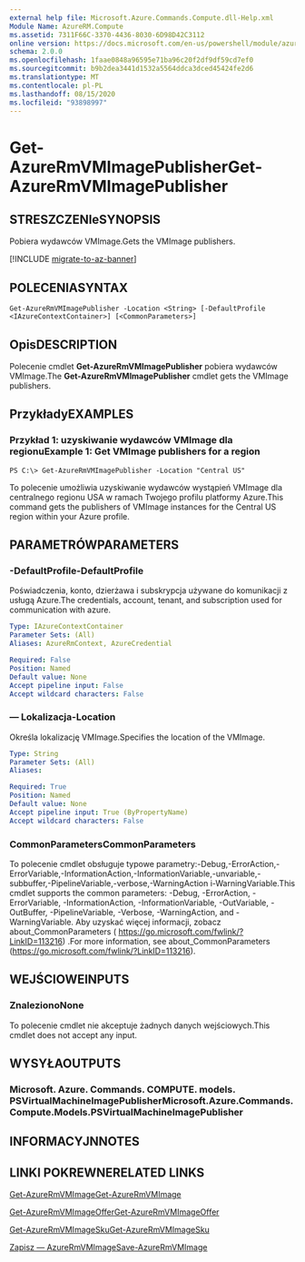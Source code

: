 ```yaml
---
external help file: Microsoft.Azure.Commands.Compute.dll-Help.xml
Module Name: AzureRM.Compute
ms.assetid: 7311F66C-3370-4436-8030-6D98D42C3112
online version: https://docs.microsoft.com/en-us/powershell/module/azurerm.compute/get-azurermvmimagepublisher
schema: 2.0.0
ms.openlocfilehash: 1faae0848a96595e71ba96c20f2df9df59cd7ef0
ms.sourcegitcommit: b9b2dea3441d1532a5564ddca3dced45424fe2d6
ms.translationtype: MT
ms.contentlocale: pl-PL
ms.lasthandoff: 08/15/2020
ms.locfileid: "93898997"
---
```

# <span data-ttu-id="dbfc2-101">Get-AzureRmVMImagePublisher</span><span class="sxs-lookup"><span data-stu-id="dbfc2-101">Get-AzureRmVMImagePublisher</span></span>

## <span data-ttu-id="dbfc2-102">STRESZCZENIe</span><span class="sxs-lookup"><span data-stu-id="dbfc2-102">SYNOPSIS</span></span>
<span data-ttu-id="dbfc2-103">Pobiera wydawców VMImage.</span><span class="sxs-lookup"><span data-stu-id="dbfc2-103">Gets the VMImage publishers.</span></span>

[!INCLUDE [migrate-to-az-banner](../../includes/migrate-to-az-banner.md)]

## <span data-ttu-id="dbfc2-104">POLECENIA</span><span class="sxs-lookup"><span data-stu-id="dbfc2-104">SYNTAX</span></span>

```
Get-AzureRmVMImagePublisher -Location <String> [-DefaultProfile <IAzureContextContainer>] [<CommonParameters>]
```

## <span data-ttu-id="dbfc2-105">Opis</span><span class="sxs-lookup"><span data-stu-id="dbfc2-105">DESCRIPTION</span></span>
<span data-ttu-id="dbfc2-106">Polecenie cmdlet **Get-AzureRmVMImagePublisher** pobiera wydawców VMImage.</span><span class="sxs-lookup"><span data-stu-id="dbfc2-106">The **Get-AzureRmVMImagePublisher** cmdlet gets the VMImage publishers.</span></span>

## <span data-ttu-id="dbfc2-107">Przykłady</span><span class="sxs-lookup"><span data-stu-id="dbfc2-107">EXAMPLES</span></span>

### <span data-ttu-id="dbfc2-108">Przykład 1: uzyskiwanie wydawców VMImage dla regionu</span><span class="sxs-lookup"><span data-stu-id="dbfc2-108">Example 1: Get VMImage publishers for a region</span></span>
```
PS C:\> Get-AzureRmVMImagePublisher -Location "Central US"
```

<span data-ttu-id="dbfc2-109">To polecenie umożliwia uzyskiwanie wydawców wystąpień VMImage dla centralnego regionu USA w ramach Twojego profilu platformy Azure.</span><span class="sxs-lookup"><span data-stu-id="dbfc2-109">This command gets the publishers of VMImage instances for the Central US region within your Azure profile.</span></span>

## <span data-ttu-id="dbfc2-110">PARAMETRÓW</span><span class="sxs-lookup"><span data-stu-id="dbfc2-110">PARAMETERS</span></span>

### <span data-ttu-id="dbfc2-111">-DefaultProfile</span><span class="sxs-lookup"><span data-stu-id="dbfc2-111">-DefaultProfile</span></span>
<span data-ttu-id="dbfc2-112">Poświadczenia, konto, dzierżawa i subskrypcja używane do komunikacji z usługą Azure.</span><span class="sxs-lookup"><span data-stu-id="dbfc2-112">The credentials, account, tenant, and subscription used for communication with azure.</span></span>

```yaml
Type: IAzureContextContainer
Parameter Sets: (All)
Aliases: AzureRmContext, AzureCredential

Required: False
Position: Named
Default value: None
Accept pipeline input: False
Accept wildcard characters: False
```

### <span data-ttu-id="dbfc2-113">— Lokalizacja</span><span class="sxs-lookup"><span data-stu-id="dbfc2-113">-Location</span></span>
<span data-ttu-id="dbfc2-114">Określa lokalizację VMImage.</span><span class="sxs-lookup"><span data-stu-id="dbfc2-114">Specifies the location of the VMImage.</span></span>

```yaml
Type: String
Parameter Sets: (All)
Aliases: 

Required: True
Position: Named
Default value: None
Accept pipeline input: True (ByPropertyName)
Accept wildcard characters: False
```

### <span data-ttu-id="dbfc2-115">CommonParameters</span><span class="sxs-lookup"><span data-stu-id="dbfc2-115">CommonParameters</span></span>
<span data-ttu-id="dbfc2-116">To polecenie cmdlet obsługuje typowe parametry:-Debug,-ErrorAction,-ErrorVariable,-InformationAction,-InformationVariable,-unvariable,-subbuffer,-PipelineVariable,-verbose,-WarningAction i-WarningVariable.</span><span class="sxs-lookup"><span data-stu-id="dbfc2-116">This cmdlet supports the common parameters: -Debug, -ErrorAction, -ErrorVariable, -InformationAction, -InformationVariable, -OutVariable, -OutBuffer, -PipelineVariable, -Verbose, -WarningAction, and -WarningVariable.</span></span> <span data-ttu-id="dbfc2-117">Aby uzyskać więcej informacji, zobacz about_CommonParameters ( https://go.microsoft.com/fwlink/?LinkID=113216) .</span><span class="sxs-lookup"><span data-stu-id="dbfc2-117">For more information, see about_CommonParameters (https://go.microsoft.com/fwlink/?LinkID=113216).</span></span>

## <span data-ttu-id="dbfc2-118">WEJŚCIOWE</span><span class="sxs-lookup"><span data-stu-id="dbfc2-118">INPUTS</span></span>

### <span data-ttu-id="dbfc2-119">Znaleziono</span><span class="sxs-lookup"><span data-stu-id="dbfc2-119">None</span></span>
<span data-ttu-id="dbfc2-120">To polecenie cmdlet nie akceptuje żadnych danych wejściowych.</span><span class="sxs-lookup"><span data-stu-id="dbfc2-120">This cmdlet does not accept any input.</span></span>

## <span data-ttu-id="dbfc2-121">WYSYŁA</span><span class="sxs-lookup"><span data-stu-id="dbfc2-121">OUTPUTS</span></span>

### <span data-ttu-id="dbfc2-122">Microsoft. Azure. Commands. COMPUTE. models. PSVirtualMachineImagePublisher</span><span class="sxs-lookup"><span data-stu-id="dbfc2-122">Microsoft.Azure.Commands.Compute.Models.PSVirtualMachineImagePublisher</span></span>

## <span data-ttu-id="dbfc2-123">INFORMACYJN</span><span class="sxs-lookup"><span data-stu-id="dbfc2-123">NOTES</span></span>

## <span data-ttu-id="dbfc2-124">LINKI POKREWNE</span><span class="sxs-lookup"><span data-stu-id="dbfc2-124">RELATED LINKS</span></span>

[<span data-ttu-id="dbfc2-125">Get-AzureRmVMImage</span><span class="sxs-lookup"><span data-stu-id="dbfc2-125">Get-AzureRmVMImage</span></span>](./Get-AzureRmVMImage.md)

[<span data-ttu-id="dbfc2-126">Get-AzureRmVMImageOffer</span><span class="sxs-lookup"><span data-stu-id="dbfc2-126">Get-AzureRmVMImageOffer</span></span>](./Get-AzureRmVMImageOffer.md)

[<span data-ttu-id="dbfc2-127">Get-AzureRmVMImageSku</span><span class="sxs-lookup"><span data-stu-id="dbfc2-127">Get-AzureRmVMImageSku</span></span>](./Get-AzureRmVMImageSku.md)

[<span data-ttu-id="dbfc2-128">Zapisz — AzureRmVMImage</span><span class="sxs-lookup"><span data-stu-id="dbfc2-128">Save-AzureRmVMImage</span></span>](./Save-AzureRmVMImage.md)


